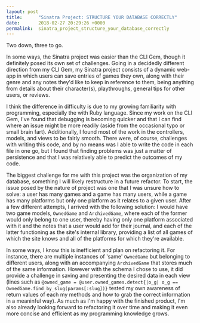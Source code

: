```yaml
---
layout: post
title:      "Sinatra Project: STRUCTURE YOUR DATABASE CORRECTLY"
date:       2018-02-27 20:29:26 +0000
permalink:  sinatra_project_structure_your_database_correctly
---
```



Two down, three to go. 

In some ways, the Sinatra project was easier than the CLI Gem, though it definitely posed its own set of challenges.  Going in a decidedly different direction from my CLI Gem, my Sinatra project consists of a dynamic web-app in which users can save entries of games they own, along with their genre and any notes they'd like to keep in reference to them, being anything from details about their character(s), playthroughs, general tips for other users, or reviews.

I think the difference in difficulty is due to my growing familiarity with programming, especially the with Ruby language. Since my work on the CLI Gem, I've found that debugging is becoming quicker and that I can find where an issue might be more readily (aside from the occasional typo or small brain fart). Additionally, I found most of the work in the controllers, models, and views to be fairly smooth. There were, of course, challenges with writing this code, and by no means was I able to write the code in each file in one go, but I found that finding problems was just a matter of persistence and that I was relatively able to predict the outcomes of my code.

The biggest challenge for me with this project was the organization of my database, something I will likely restructure in a future refactor. To start, the issue posed by the nature of project was one that I was unsure how to solve: a user has many games and a game has many users, while a game has many platforms but only one platform as it relates to a given user. After a few different attempts, I arrived with the following solution: I would have two game models, `OwnedGame` and `ArchivedGame`, where each of the former would only belong to one user, thereby having only one platform associated with it and the notes that a user would add for their journal, and each of the latter functioning as the site's internal library, providing a list of all games of which the site knows and all of the platforms for which they're available. 

In some ways, I know this is inefficient and plan on refactoring it. For instance, there are multiple instances of 'same'  `OwnedGame` but belonging to different users, along with an accompanying `ArchivedGame` that stores much of the same information. However with the schema I chose to use, it did provide a challenge in saving and presenting the desired data in each view (lines such as `@owned_game = @user.owned_games.detect{|o_g| o_g == OwnedGame.find_by_slug(params[:slug])}` tested my own awareness of return values of each my methods and how to grab the correct information in a meaninful way). As much as I'm happy with the finished product, I'm also already looking forward to refactoring it over time and making it even more concise and efficient as my programming knowledge grows.

